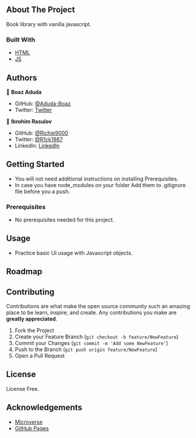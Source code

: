 <!-- ABOUT THE PROJECT -->
## About The Project

<!-- [![Capstone][product-screenshot]](https://example.com) -->

Book library with vanilla javascript.

### Built With

* [HTML](https://www.w3schools.com/html/)
* [JS](https://www.javascript.com/)

## Authors

👤 **Boaz Aduda**

- GitHub: [@Aduda-Boaz](https://github.com/Aduda-Boaz)
- Twitter: [Twitter](https://twitter.com/BoazAduda)

👤 **Ibrohim Rasulov**

- GitHub: [@Richie9000](https://github.com/Richie9000)
- Twitter: [@R1ck1987](https://twitter.com/R1ck1987)
- LinkedIn: [LinkedIn](https://www.linkedin.com/in/ricardo-rod-3720a8212/)

<!-- GETTING STARTED -->
## Getting Started

* You will not need additional instructions on installing Prerequisites.
* In case you have node_modules on your folder Add them to .gitignore file before you a push.

### Prerequisites

* No prerequisites needed for this project.

<!-- USAGE EXAMPLES -->
## Usage

* Practice basic UI usage with Javascript objects.

<!-- _For more examples, please refer to the [Documentation](https://example.com)_ -->

<!-- ROADMAP -->
## Roadmap

<!-- CONTRIBUTING -->
## Contributing

Contributions are what make the open source community such an amazing place to be learn, inspire, and create. Any contributions you make are **greatly appreciated**.

1. Fork the Project
2. Create your Feature Branch (`git checkout -b feature/NewFeature`)
3. Commit your Changes (`git commit -m 'Add some NewFeature'`)
4. Push to the Branch (`git push origin feature/NewFeature`)
5. Open a Pull Request

<!-- LICENSE -->
## License

License Free.
<!-- Distributed under the MIT License. See `LICENSE` for more information. -->

<!-- ACKNOWLEDGEMENTS -->
## Acknowledgements
* [Microverse](https://www.microverse.org)
* [GitHub Pages](https://pages.github.com)
